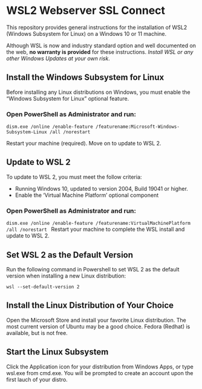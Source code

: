 # WSL2 Webserver SSL Connect

This repository provides general instructions for the installation of WSL2 (Windows Subsystem for Linux) on a Windows 10 or 11 machine.

Although WSL is now and industry standard option and well documented on the web, **no warranty is provided** for these instructions. _Install WSL or any other Windows Updates at your own risk_.

## Install the Windows Subsystem for Linux

Before installing any Linux distributions on Windows, you must enable the “Windows Subsystem for Linux” optional feature.

### Open PowerShell as Administrator and run:

`dism.exe /online /enable-feature /featurename:Microsoft-Windows-Subsystem-Linux /all /norestart
`

Restart your machine (required).  Move on to update to WSL 2.

 ## Update to WSL 2

 To update to WSL 2, you must meet the follow criteria:

- Running Windows 10, updated to version 2004, Build 19041 or higher.
- Enable the ‘Virtual Machine Platform’ optional component

### Open PowerShell as Administrator and run:

`dism.exe /online /enable-feature /featurename:VirtualMachinePlatform /all /norestart
`
Restart your machine to complete the WSL install and update to WSL 2.

## Set WSL 2 as the Default Version

Run the following command in Powershell to set WSL 2 as the default version when installing a new Linux distribution:

`wsl --set-default-version 2
`
## Install the Linux Distribution of Your Choice

Open the Microsoft Store and install your favorite Linux distribution. The most current version of Ubuntu may be a good choice. Fedora (Redhat) is available, but is not free.

## Start the Linux Subsystem

Click the Application icon for your distribution from Windows Apps, or type wsl.exe from cmd.exe. You will be prompted to create an account upon the first lauch of your distro. 




